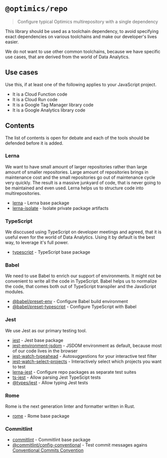 # `@optimics/repo`

> Configure typical Optimics multirepository with a single dependency

This library should be used as a toolchain dependency, to avoid specifying
exact dependencies on various toolchains and make our developer's lives easier.

We do not want to use other common toolchains, because we have specific use
cases, that are derived from the world of Data Analytics.

## Use cases

Use this, if at least one of the following applies to your JavaScript project.

* It is a Cloud Function code
* It is a Cloud Run code
* It is a Google Tag Manager library code
* It is a Google Analytics library code

## Contents

The list of contents is open for debate and each of the tools should be
defended before it is added.

### Lerna

We want to have small amount of larger repositories rather than large amount of
smaller repositories. Large amount of repositories brings in maintenance cost
and the small repositories go out of maintenance cycle very quickly. The result
is a massive junkyard of code, that is never going to be maintained and even
used.
Lerna helps us to structure code into multirepositories.
    
* [lerna](https://www.npmjs.com/package/lerna) - Lerna base package
* [lerna-isolate](https://www.npmjs.com/package/lerna-isolate) - Isolate private package artifacts

### TypeScript

We disccused using TypeScript on developer meetings and agreed, that it is
useful even for the world of Data Analytics. Using it by default is the best
way, to leverage it's full power.
    
* [typescript](https://www.npmjs.com/package/typescript) - TypeScript base package

### Babel

We need to use Babel to enrich our support of environments. It might not be
convenient to write all the code in TypeScript. Babel helps us to normalize the
code, that comes both out of TypeScript transpiler and the JavaScript modules.

* [@babel/preset-env](https://www.npmjs.com/package/@babel/preset-env) - Configure Babel build environment
* [@babel/preset-typescript](https://www.npmjs.com/package/@babel/preset-typescript) - Configure TypeScript with Babel

### Jest

We use Jest as our primary testing tool.

* [jest](https://www.npmjs.com/package/jest) - Jest base package
* [jest-environment-jsdom](https://www.npmjs.com/package/jest-environment-jsdom) - JSDOM environment as default, because most of our code lives in the browser
* [jest-watch-typeahead](https://www.npmjs.com/package/jest-watch-typeahead) - Autosuggestions for your interactive test filter
* [jest-watch-select-projects](https://www.npmjs.com/package/jest-watch-select-projects) - Interactively select which projects you want to test
* [lerna-jest](https://www.npmjs.com/package/lerna-jest) - Configure repo packages as separate test suites
* [ts-jest](https://www.npmjs.com/package/ts-jest) - Allow parsing Jest TypeScipt tests
* [@types/jest](https://www.npmjs.com/package/@types/jest) - Allow typing Jest tests

### Rome

Rome is the next generation linter and formatter written in Rust.

* [rome](https://www.npmjs.com/package/rome) - Rome base package

### Commitlint

* [commitlint](https://www.npmjs.com/package/commitlint) - Commitlint base package
* [@commitlint/config-conventional](https://www.npmjs.com/package/@commitlint/config-conventional) - Test commit messages agains [Conventional Commits Convention](https://conventionalcommits.org/)
